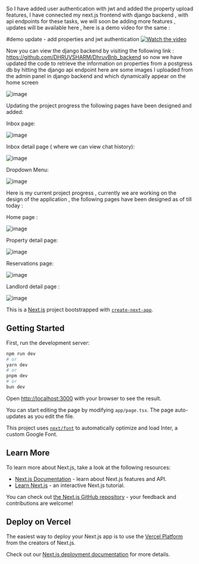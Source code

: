 So I have added user authentication with jwt and added the property upload features, I have connected my next.js frontend with django backend , with api endpoints for these tasks,  we will soon be adding more features , updates will be available here ,  here is a demo video for the same : 


#demo update - add properties and jwt authentication 
[![Watch the video](https://cdn.loom.com/sessions/thumbnails/a53f00091bc64677abf32a21949da6cc-6123fc5885c113d4-full-play.gif)](https://www.loom.com/share/a53f00091bc64677abf32a21949da6cc)


Now you can view the django backend by visiting the following link : https://github.com/DHRUVSHARM/DhruvBnb_backend
so now we have updated the code to retrieve the information on properties from a postgress db by hitting the django api endpoint here are some images I uploaded from the admin panel in django backend and which dynamically appear on the home screen

![image](https://github.com/user-attachments/assets/0368c8e1-e47f-4c6e-89fb-44b6d94dcb1a)


Updating the project progress the following pages have been designed and added:  

Inbox page:

![image](https://github.com/DHRUVSHARM/DhruvBnb/assets/88125615/55478413-1630-4c57-bcc7-de60335c36e0)

Inbox detail page ( where we can view chat history):

![image](https://github.com/DHRUVSHARM/DhruvBnb/assets/88125615/6de67c36-9f42-48ab-9e90-7726fe9dc352)

Dropdown Menu:

![image](https://github.com/DHRUVSHARM/DhruvBnb/assets/88125615/f2c51ff6-c2e4-467c-a710-76400a8b4450)

Here is my current project progress , currently we are working on the design of the application , the following pages have been designed as of till today : 

Home page : 

![image](https://github.com/DHRUVSHARM/DhruvBnb/assets/88125615/cf894994-6e65-4276-9432-bebbf589ec75)

Property detail page:

![image](https://github.com/DHRUVSHARM/DhruvBnb/assets/88125615/9dbde6d8-373a-463a-839e-0bf4fe0cfd30)

Reservations page:

![image](https://github.com/DHRUVSHARM/DhruvBnb/assets/88125615/3b3f4a22-d952-4fc7-89b8-eb8bb9dd68e1)

Landlord detail page : 

![image](https://github.com/DHRUVSHARM/DhruvBnb/assets/88125615/c983ee5b-524a-400e-a0ba-30acd39bfc8e)


This is a [Next.js](https://nextjs.org/) project bootstrapped with [`create-next-app`](https://github.com/vercel/next.js/tree/canary/packages/create-next-app).

## Getting Started

First, run the development server:

```bash
npm run dev
# or
yarn dev
# or
pnpm dev
# or
bun dev
```

Open [http://localhost:3000](http://localhost:3000) with your browser to see the result.

You can start editing the page by modifying `app/page.tsx`. The page auto-updates as you edit the file.

This project uses [`next/font`](https://nextjs.org/docs/basic-features/font-optimization) to automatically optimize and load Inter, a custom Google Font.

## Learn More

To learn more about Next.js, take a look at the following resources:

- [Next.js Documentation](https://nextjs.org/docs) - learn about Next.js features and API.
- [Learn Next.js](https://nextjs.org/learn) - an interactive Next.js tutorial.

You can check out [the Next.js GitHub repository](https://github.com/vercel/next.js/) - your feedback and contributions are welcome!

## Deploy on Vercel

The easiest way to deploy your Next.js app is to use the [Vercel Platform](https://vercel.com/new?utm_medium=default-template&filter=next.js&utm_source=create-next-app&utm_campaign=create-next-app-readme) from the creators of Next.js.

Check out our [Next.js deployment documentation](https://nextjs.org/docs/deployment) for more details.
